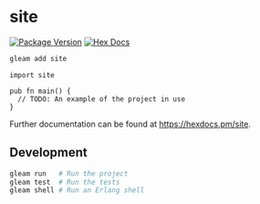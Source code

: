 # site

[![Package Version](https://img.shields.io/hexpm/v/site)](https://hex.pm/packages/site)
[![Hex Docs](https://img.shields.io/badge/hex-docs-ffaff3)](https://hexdocs.pm/site/)

```sh
gleam add site
```
```gleam
import site

pub fn main() {
  // TODO: An example of the project in use
}
```

Further documentation can be found at <https://hexdocs.pm/site>.

## Development

```sh
gleam run   # Run the project
gleam test  # Run the tests
gleam shell # Run an Erlang shell
```
